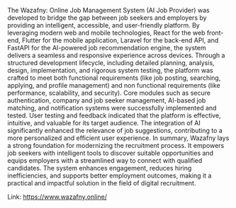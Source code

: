 The Wazafny: Online Job Management System (AI Job Provider) was developed to bridge the 
gap between job seekers and employers by providing an intelligent, accessible, and user-friendly 
platform. By leveraging modern web and mobile technologies, React for the web front-end, 
Flutter for the mobile application, Laravel for the back-end API, and FastAPI for the AI-powered 
job recommendation engine, the system delivers a seamless and responsive experience across 
devices. 
Through a structured development lifecycle, including detailed planning, analysis, design, 
implementation, and rigorous system testing, the platform was crafted to meet both functional 
requirements (like job posting, searching, applying, and profile management) and non
functional requirements (like performance, scalability, and security). 
Core modules such as secure authentication, company and job seeker management, AI-based job 
matching, and notification systems were successfully implemented and tested. User testing and 
feedback indicated that the platform is effective, intuitive, and valuable for its target audience. 
The integration of AI significantly enhanced the relevance of job suggestions, contributing to a 
more personalized and efficient user experience. 
In summary, Wazafny lays a strong foundation for modernizing the recruitment process. It 
empowers job seekers with intelligent tools to discover suitable opportunities and equips 
employers with a streamlined way to connect with qualified candidates. The system enhances 
engagement, reduces hiring inefficiencies, and supports better employment outcomes, making it a 
practical and impactful solution in the field of digital recruitment.

Link: https://www.wazafny.online/

